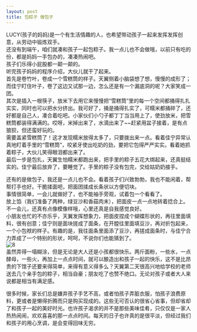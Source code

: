```yaml
---
layout: post
title: 包粽子 做包子
---
```


<p>LUCY(孩子的妈妈)是一个有生活情趣的人，也希望带动孩子一起来发挥发挥创意，从劳动中锻炼双手。<br />
还没有到端午，咱们就凑和孩子一起包粽子。我一点儿也不会做哦，以前只有吃的份，都是妈妈一手包办的，凑凑热闹吧。<br />
孩子们乐得小屁股都一颠一颠的。<br />
听完孩子妈妈的程序介绍，大伙儿就干了起来。<br />
首先是卷竹叶，卷成一个雪糕筒的样子。天翼侧着小脑袋想了想，慢慢的成形了；而佳宁盯住叶子，卷了这边又试那一边，怎么还是有一个漏底洞的呢？大家笑成一团。<br />
其次是插入一根筷子，放米下去用它来慢慢把“雪糕筒”里的每一个空间都捅得扎扎实实，同时也可以把水分挤出。我可好了，捅是捅得扎实了，可糯米都捅碎了，还好都是自己人，凑合着吃吧。小家伙们小勺子都丁丁当当用上了，使劲放米，把雪糕筒都装得满满的。哎呀，米掉出来了，水滴出来了~~赶紧用盆子接着，是有点狼狈，但还蛮好玩的。<br />
需要盖紧雪糕筒了！这才发现糯米放得太多了，只要拨出来一点。看着佳宁异常认真地盯着手里的“雪糕筒”，咬紧牙使出吃奶的劲，要把它包得严严实实。看着她抓着粽子，大伙儿笑得眼泪都出来了。<br />
最后一步是包扎，天翼生怕糯米都跑出来，把手里的粽子五花大绑起来，还真挺结实的。佳宁最后放弃了，要睡觉了。手里的粽子没有包完，交给姑奶奶接手。</p>
<p>还有的是做包子，我还是一点儿也不会。看着孩子们兴致勃勃，我也不能闲着，帮帮打手也好。干脆揉面吧，把面团揉成长条状以方便切块。<br />
事情很简单，一会儿就做好了，也不能袖手旁观，试着包一个看看了。<br />
放上馅（我们准备了两种，绿豆沙和香菇肉末），把面皮一点一点地转着捻合上。不一会儿，还真有点像模像样哦，心里还真是自我感觉良好。<br />
小朋友也忙的不亦乐乎，天翼发挥想象力，把面皮捏成个蝴蝶形状的，再往里面填料，很有创意；佳宁则是面块搓成了面条，在开膛往里面填豆沙，再对折包起来，一个小包袱的样子。有趣的是，我往面条里面添了豆沙，再搓成面条时，与佳宁合力弄成了一个特别的形状，呵呵，不说你们也能猜到了。<br />
<img src="http://i33.tinypic.com/i3w2n4.jpg" alt="8" /><br />
虽然弄得一塌糊涂，但是无论是大人还是小孩都很快乐。两斤面粉，一些水，一点酵母，一些火，再加上一点点时间，就可以酿造出和孩子一起的快乐，这不是比昂贵的下馆子还要来得简单，来得有意义得多么？天翼第二天很高兴地给学校的老师送去几个亲手包的粽子，相当自豪；朋友吃了也赞不绝口。无论对孩子或者大人来说都是相当有满足感。</p>
<p>很多时候，家长们总是嫌弃孩子手艺不高，或者怕孩子弄脏衣服，怕孩子浪费原料，更或者是懒得折腾而只是购买现成的。这些无可否认的很省心省事，但却省却了和孩子一起的美好时光。也许孩子渴求的并不是那些美味佳肴，只仅仅是一家人热热闹闹，欢欢喜喜的那一点点时间。每天的日子也许真的是很平淡，但经过我们和孩子的用心烹调，是会变得回味无穷。</p>
